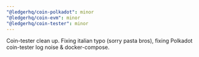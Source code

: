 ```yaml
---
"@ledgerhq/coin-polkadot": minor
"@ledgerhq/coin-evm": minor
"@ledgerhq/coin-tester": minor
---
```


Coin-tester clean up. Fixing italian typo (sorry pasta bros), fixing Polkadot coin-tester log noise & docker-compose.
